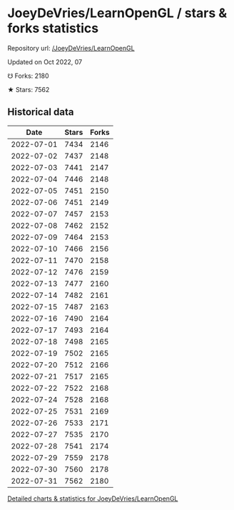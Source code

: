 # JoeyDeVries/LearnOpenGL / stars & forks statistics

Repository url: [/JoeyDeVries/LearnOpenGL](https://github.com/JoeyDeVries/LearnOpenGL)

Updated on Oct 2022, 07

☋ Forks: 2180

★ Stars: 7562

## Historical data
| Date | Stars | Forks |
|------|-------|-------|
| 2022-07-01 | 7434 | 2146 | 
| 2022-07-02 | 7437 | 2148 | 
| 2022-07-03 | 7441 | 2147 | 
| 2022-07-04 | 7446 | 2148 | 
| 2022-07-05 | 7451 | 2150 | 
| 2022-07-06 | 7451 | 2149 | 
| 2022-07-07 | 7457 | 2153 | 
| 2022-07-08 | 7462 | 2152 | 
| 2022-07-09 | 7464 | 2153 | 
| 2022-07-10 | 7466 | 2156 | 
| 2022-07-11 | 7470 | 2158 | 
| 2022-07-12 | 7476 | 2159 | 
| 2022-07-13 | 7477 | 2160 | 
| 2022-07-14 | 7482 | 2161 | 
| 2022-07-15 | 7487 | 2163 | 
| 2022-07-16 | 7490 | 2164 | 
| 2022-07-17 | 7493 | 2164 | 
| 2022-07-18 | 7498 | 2165 | 
| 2022-07-19 | 7502 | 2165 | 
| 2022-07-20 | 7512 | 2166 | 
| 2022-07-21 | 7517 | 2165 | 
| 2022-07-22 | 7522 | 2168 | 
| 2022-07-24 | 7528 | 2168 | 
| 2022-07-25 | 7531 | 2169 | 
| 2022-07-26 | 7533 | 2171 | 
| 2022-07-27 | 7535 | 2170 | 
| 2022-07-28 | 7541 | 2174 | 
| 2022-07-29 | 7559 | 2178 | 
| 2022-07-30 | 7560 | 2178 | 
| 2022-07-31 | 7562 | 2180 | 


[Detailed charts & statistics for JoeyDeVries/LearnOpenGL](https://reviewgithub.com/rep/JoeyDeVries/LearnOpenGL)
